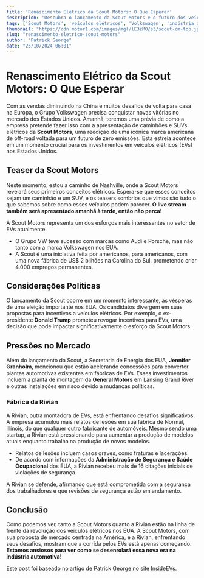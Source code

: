 ```yaml
---
title: 'Renascimento Elétrico da Scout Motors: O Que Esperar'
description: 'Descubra o lançamento da Scout Motors e o futuro dos veículos elétricos nos EUA.'
tags: ['Scout Motors', 'veículos elétricos', 'Volkswagen', 'indústria automotiva']
thumbnail: "https://cdn.motor1.com/images/mgl/lE3zMO/s3/scout-cm-top.jpg"
slug: "renascimento-eletrico-scout-motors"
author: "Patrick George"
date: "25/10/2024 06:01"
---
```


# Renascimento Elétrico da Scout Motors: O Que Esperar

Com as vendas diminuindo na China e muitos desafios de volta para casa na Europa, o Grupo Volkswagen precisa conquistar novas vitórias no mercado dos Estados Unidos. Amanhã, teremos uma prévia de como a empresa pretende fazer isso com a apresentação de caminhões e SUVs elétricos da **Scout Motors**, uma reedição de uma icônica marca americana de off-road voltada para um futuro de zero emissões. Esta estreia acontece em um momento crucial para os investimentos em veículos elétricos (EVs) nos Estados Unidos.

## Teaser da Scout Motors

Neste momento, estou a caminho de Nashville, onde a Scout Motors revelará seus primeiros conceitos elétricos. Espera-se que esses conceitos sejam um caminhão e um SUV, e os teasers sombrios que vimos são tudo o que sabemos sobre como esses veículos podem parecer. **O live stream também será apresentado amanhã à tarde, então não perca!**  

A Scout Motors representa um dos esforços mais interessantes no setor de EVs atualmente. 

- O Grupo VW teve sucesso com marcas como Audi e Porsche, mas não tanto com a marca Volkswagen nos EUA.  
- A Scout é uma iniciativa feita por americanos, para americanos, com uma nova fábrica de US$ 2 bilhões na Carolina do Sul, prometendo criar 4.000 empregos permanentes.

## Considerações Políticas

O lançamento da Scout ocorre em um momento interessante, às vésperas de uma eleição importante nos EUA. Os candidatos divergem em suas propostas para incentivos a veículos elétricos. Por exemplo, o ex-presidente **Donald Trump** prometeu revogar incentivos para EVs, uma decisão que pode impactar significativamente o esforço da Scout Motors.

## Pressões no Mercado

Além do lançamento da Scout, a Secretaria de Energia dos EUA, **Jennifer Granholm**, mencionou que estão acelerando concessões para converter plantas automotivas existentes em fábricas de EVs. Esses investimentos incluem a planta de montagem da **General Motors** em Lansing Grand River e outras instalações em risco devido a mudanças políticas.

### Fábrica da Rivian

A Rivian, outra montadora de EVs, está enfrentando desafios significativos. A empresa acumulou mais relatos de lesões em sua fábrica de Normal, Illinois, do que qualquer outro fabricante de automóveis. Mesmo sendo uma startup, a Rivian está pressionando para aumentar a produção de modelos atuais enquanto trabalha na produção de novos modelos.

- Relatos de lesões incluem casos graves, como fraturas e lacerações.  
- De acordo com informações da **Administração de Segurança e Saúde Ocupacional** dos EUA, a Rivian recebeu mais de 16 citações iniciais de violações de segurança.

A Rivian se defende, afirmando que está comprometida com a segurança dos trabalhadores e que revisões de segurança estão em andamento.

## Conclusão

Como podemos ver, tanto a Scout Motors quanto a Rivian estão na linha de frente da revolução dos veículos elétricos nos EUA. A Scout Motors, com sua proposta de mercado centrada na América, e a Rivian, enfrentando seus desafios, mostram que a corrida pelos EVs está apenas começando. **Estamos ansiosos para ver como se desenrolará essa nova era na indústria automotiva!**

Este post foi baseado no artigo de Patrick George no site [InsideEVs](https://insideevs.com/news/738450/plant-convert-ev-rivian-cm/).